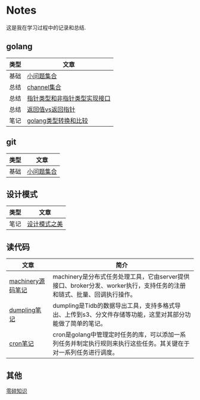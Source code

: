 # Notes
这是我在学习过程中的记录和总结.

## golang
类型 | 文章
---- | ----
基础 | [小问题集合](./golang/%E5%B0%8F%E9%97%AE%E9%A2%98.md)
总结 | [channel集合](./golang/channel.md)
总结 | [指针类型和非指针类型实现接口](/golang/golang%E6%8C%87%E9%92%88%E5%92%8C%E9%9D%9E%E6%8C%87%E9%92%88%E5%AE%9E%E7%8E%B0%E6%8E%A5%E5%8F%A3.md)
总结 | [返回值vs返回指针](./golang/%E8%BF%94%E5%9B%9E%E6%8C%87%E9%92%88vs%E8%BF%94%E5%9B%9E%E5%80%BC.md)
笔记 | [golang类型转换和比较](./golang/golang%E7%B1%BB%E5%9E%8B%E8%BD%AC%E6%8D%A2.md)

## git
类型 | 文章
---- | ----
基础 | [小问题集合](./git/%E5%B0%8F%E9%97%AE%E9%A2%98.md)

## 设计模式
类型 | 文章
---- | ----
笔记 | [设计模式之美](./design_patterns/%E8%AE%BE%E8%AE%A1%E6%A8%A1%E5%BC%8F%E4%B9%8B%E7%BE%8E%E7%AC%94%E8%AE%B0.md)

## 读代码
文章 | 简介
---- | ----
[machinery源码笔记](./read_code/readMachinery.md) | machinery是分布式任务处理工具，它由server提供接口、broker分发、worker执行，支持任务的注册和链式、批量、回调执行操作。
[dumpling笔记](./read_code/dumpling.md) | dumpling是Tidb的数据导出工具，支持多格式导出、上传到s3、分文件存储等功能，这里对其部分功能做了简单的笔记。
[cron笔记](https://github.com/pojiang20/cronDemo) | cron是golang中管理定时任务的库，可以添加一系列任务并制定执行规则来执行这些任务。其关键在于对一系列任务进行调度。

## 其他
[零碎知识](./other/%E9%9B%B6%E7%A2%8E%E7%9F%A5%E8%AF%86%E7%82%B9.md)